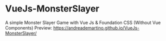 # VueJs-MonsterSlayer
A simple Monster Slayer Game with Vue Js & Foundation CSS (Without Vue Components)
Preview: https://andreademartino.github.io/VueJs-MonsterSlayer/